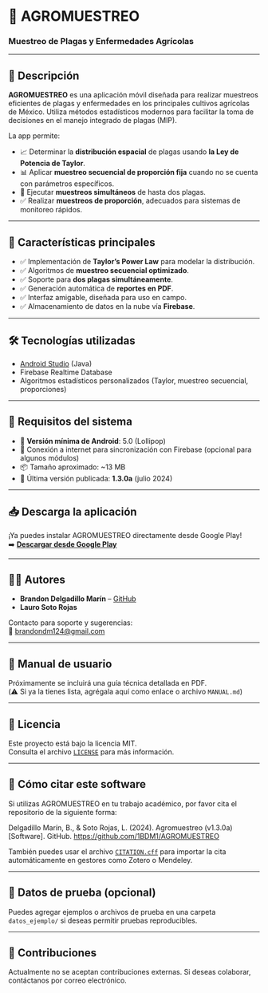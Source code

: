 # 🌱 AGROMUESTREO
### Muestreo de Plagas y Enfermedades Agrícolas

---

## 📌 Descripción

**AGROMUESTREO** es una aplicación móvil diseñada para realizar muestreos eficientes de plagas y enfermedades en los principales cultivos agrícolas de México. Utiliza métodos estadísticos modernos para facilitar la toma de decisiones en el manejo integrado de plagas (MIP).

La app permite:

- 📈 Determinar la **distribución espacial** de plagas usando **la Ley de Potencia de Taylor**.
- 📊 Aplicar **muestreo secuencial de proporción fija** cuando no se cuenta con parámetros específicos.
- 🔄 Ejecutar **muestreos simultáneos** de hasta dos plagas.
- ✅ Realizar **muestreos de proporción**, adecuados para sistemas de monitoreo rápidos.

---

## 🚀 Características principales

- ✅ Implementación de **Taylor’s Power Law** para modelar la distribución.
- ✅ Algoritmos de **muestreo secuencial optimizado**.
- ✅ Soporte para **dos plagas simultáneamente**.
- ✅ Generación automática de **reportes en PDF**.
- ✅ Interfaz amigable, diseñada para uso en campo.
- ✅ Almacenamiento de datos en la nube vía **Firebase**.

---

## 🛠️ Tecnologías utilizadas

- [Android Studio](https://developer.android.com/studio) (Java)
- Firebase Realtime Database
- Algoritmos estadísticos personalizados (Taylor, muestreo secuencial, proporciones)

---

## 📲 Requisitos del sistema

- 📱 **Versión mínima de Android**: 5.0 (Lollipop)
- 🔧 Conexión a internet para sincronización con Firebase (opcional para algunos módulos)
- 📦 Tamaño aproximado: ~13 MB
- 📅 Última versión publicada: **1.3.0a** (julio 2024)

---

## 📥 Descarga la aplicación

¡Ya puedes instalar AGROMUESTREO directamente desde Google Play!  
➡️ [**Descargar desde Google Play**](https://play.google.com/store/apps/details?id=com.techco.agromuestreo)

---

## 👨‍💻 Autores

- **Brandon Delgadillo Marín** – [GitHub](https://github.com/1BDM1)  
- **Lauro Soto Rojas**

Contacto para soporte y sugerencias:  
📧 [brandondm124@gmail.com](mailto:brandondm124@gmail.com)

---

## 📘 Manual de usuario

Próximamente se incluirá una guía técnica detallada en PDF.  
(⚠️ Si ya la tienes lista, agrégala aquí como enlace o archivo `MANUAL.md`)

---

## 📜 Licencia

Este proyecto está bajo la licencia MIT.  
Consulta el archivo [`LICENSE`](./LICENSE) para más información.

---

## 📖 Cómo citar este software

Si utilizas AGROMUESTREO en tu trabajo académico, por favor cita el repositorio de la siguiente forma:

Delgadillo Marín, B., & Soto Rojas, L. (2024). Agromuestreo (v1.3.0a) [Software]. GitHub. https://github.com/1BDM1/AGROMUESTREO

También puedes usar el archivo [`CITATION.cff`](./CITATION.cff) para importar la cita automáticamente en gestores como Zotero o Mendeley.

---

## 🧪 Datos de prueba (opcional)

Puedes agregar ejemplos o archivos de prueba en una carpeta `datos_ejemplo/` si deseas permitir pruebas reproducibles.

---

## 🤝 Contribuciones

Actualmente no se aceptan contribuciones externas. Si deseas colaborar, contáctanos por correo electrónico.

